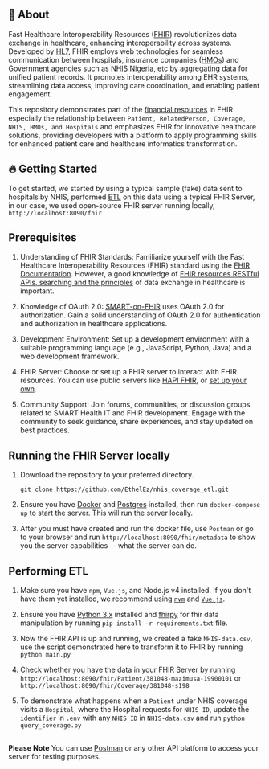## 🧐 About <a name = "about"></a>

Fast Healthcare Interoperability Resources ([FHIR](https://hl7.org/fhir/r4/index.html)) revolutionizes data exchange in healthcare, enhancing interoperability across systems. Developed by [HL7](https://www.hl7.org/), FHIR employs web technologies for seamless communication between hospitals, insurance companies ([HMOs](health-maintenance-organizations)) and Government agencies such as [NHIS Nigeria](http://www.nhis.gov.ng/), etc by aggregating data for unified patient records. It promotes interoperability among EHR systems, streamlining data access, improving care coordination, and enabling patient engagement. 

This repository demonstrates part of the [financial resources](https://darrendevitt.com/fhirs-financial-module/) in FHIR especially the relationship between `Patient, RelatedPerson, Coverage, NHIS, HMOs, and Hospitals` and emphasizes FHIR for innovative healthcare solutions, providing developers with a platform to apply programming skills for enhanced patient care and healthcare informatics transformation.

## 🔥 Getting Started <a name = "getting_started"></a>

To get started, we started by using a typical sample (fake) data sent to hospitals by NHIS, performed [ETL](https://www.ibm.com/topics/etl) on this data using a typical FHIR Server, in our case, we used open-source FHIR server running locally, `http://localhost:8090/fhir`

## Prerequisites

1. Understanding of FHIR Standards:
Familiarize yourself with the Fast Healthcare Interoperability Resources (FHIR) standard using the [FHIR Documentation](https://fhir-ru.github.io/documentation.html). However, a good knowledge of [FHIR resources RESTful APIs, searching and the principles](https://fhir-ru.github.io/search.html) of data exchange in healthcare is important.

2. Knowledge of OAuth 2.0:
[SMART-on-FHIR](https://docs.smarthealthit.org/client-js/) uses OAuth 2.0 for authorization. Gain a solid understanding of OAuth 2.0 for authentication and authorization in healthcare applications.

3. Development Environment:
Set up a development environment with a suitable programming language (e.g., JavaScript, Python, Java) and a web development framework.

4. FHIR Server:
Choose or set up a FHIR server to interact with FHIR resources. You can use public servers like [HAPI FHIR](http://hapi.fhir.org/baseR4), or [set up your own](./docker-compose.yml).

5. Community Support: Join forums, communities, or discussion groups related to SMART Health IT and FHIR development. Engage with the community to seek guidance, share experiences, and stay updated on best practices.

## Running the FHIR Server locally

1. Download the repository to your preferred directory. 

    ``` git clone https://github.com/EthelEz/nhis_coverage_etl.git ```

2. Ensure you have [Docker](https://docs.docker.com/engine/install/) and [Postgres](https://commandprompt.com/education/how-to-download-and-install-postgresql/) installed, then run `docker-compose up` to start the server. This will run the server locally.

3. After you must have created and run the docker file, use `Postman` or go to your browser and run `http://localhost:8090/fhir/metadata` to show you the server capabilities -- what the server can do.

## Performing ETL

1. Make sure you have `npm`, `Vue.js`, and Node.js v4 installed. If you don't have them yet installed, we recommend using [`nvm`](https://github.com/creationix/nvm) and [`Vue.js`](https://vuejs.org/).

2. Ensure you have [Python 3.x](https://www.python.org/downloads/) installed and [fhirpy](https://pypi.org/project/fhirpy/#conditional-update) for fhir data manipulation by running `pip install -r requirements.txt` file.

3. Now the FHIR API is up and running, we created a fake `NHIS-data.csv`, use the script demonstrated here to transform it to FHIR by running ```python main.py```

4. Check whether you have the data in your FHIR Server by running ```http://localhost:8090/fhir/Patient/381048-mazimusa-19900101``` 
or 
```http://localhost:8090/fhir/Coverage/381048-s198```

4. To demonstrate what happens when a `Patient` under NHIS coverage visits a `Hospital`, where the Hospital requests for `NHIS ID`, update the `identifier` in `.env` with any `NHIS ID` in `NHIS-data.csv` and run `python query_coverage.py`

##

**Please Note** You can use [Postman](https://learn.microsoft.com/en-us/azure/healthcare-apis/fhir/use-postman) or any other API platform to access your server for testing purposes.
